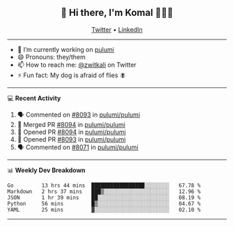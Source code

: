 <h2 align="center"> 👋 Hi there, I'm Komal 🧑🏾‍💻 </h2>
<p align="center">
    <a href="https://twitter.com/zwitkali">Twitter</a> •
    <a href="https://www.linkedin.com/in/komal-ali/">LinkedIn</a>
</p>

--------

- 🔭 I’m currently working on [pulumi](https://github.com/pulumi/pulumi)
- 😄 Pronouns: they/them
- 📫 How to reach me: [@zwitkali](https://twitter.com/zwitkali) on Twitter
- ⚡ Fun fact: My dog is afraid of flies 🪰

--------
💻 **Recent Activity**

<!--START_SECTION:activity-->
1. 🗣 Commented on [#8093](https://github.com/pulumi/pulumi/issues/8093) in [pulumi/pulumi](https://github.com/pulumi/pulumi)
2. 🎉 Merged PR [#8094](https://github.com/pulumi/pulumi/pull/8094) in [pulumi/pulumi](https://github.com/pulumi/pulumi)
3. 💪 Opened PR [#8094](https://github.com/pulumi/pulumi/pull/8094) in [pulumi/pulumi](https://github.com/pulumi/pulumi)
4. 💪 Opened PR [#8093](https://github.com/pulumi/pulumi/pull/8093) in [pulumi/pulumi](https://github.com/pulumi/pulumi)
5. 🗣 Commented on [#8071](https://github.com/pulumi/pulumi/issues/8071) in [pulumi/pulumi](https://github.com/pulumi/pulumi)
<!--END_SECTION:activity-->

--------

📊 **Weekly Dev Breakdown**
<!--START_SECTION:waka-->
```text
Go         13 hrs 44 mins  █████████████████░░░░░░░░   67.78 % 
Markdown   2 hrs 37 mins   ███▒░░░░░░░░░░░░░░░░░░░░░   12.96 % 
JSON       1 hr 39 mins    ██░░░░░░░░░░░░░░░░░░░░░░░   08.19 % 
Python     56 mins         █▒░░░░░░░░░░░░░░░░░░░░░░░   04.67 % 
YAML       25 mins         ▓░░░░░░░░░░░░░░░░░░░░░░░░   02.10 % 
```
<!--END_SECTION:waka-->

--------